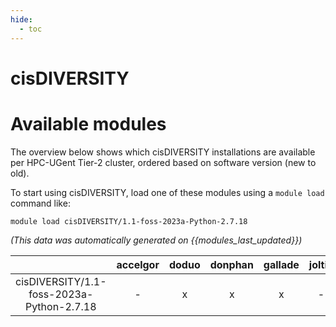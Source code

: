 ```yaml
---
hide:
  - toc
---
```


cisDIVERSITY
============

# Available modules


The overview below shows which cisDIVERSITY installations are available per HPC-UGent Tier-2 cluster, ordered based on software version (new to old).

To start using cisDIVERSITY, load one of these modules using a `module load` command like:

```shell
module load cisDIVERSITY/1.1-foss-2023a-Python-2.7.18
```

*(This data was automatically generated on {{modules_last_updated}})*  

| |accelgor|doduo|donphan|gallade|joltik|shinx|skitty|
| :---: | :---: | :---: | :---: | :---: | :---: | :---: | :---: |
|cisDIVERSITY/1.1-foss-2023a-Python-2.7.18|-|x|x|x|-|x|x|
